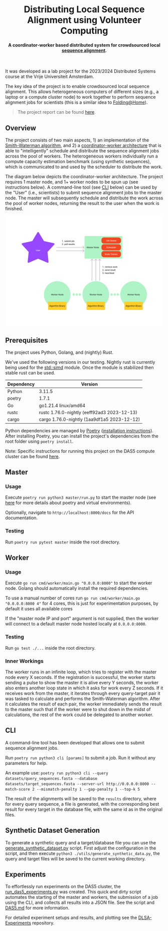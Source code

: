 <h1 align="center">
  <br>
  Distributing Local Sequence Alignment using Volunteer Computing
  <br>
</h1>
<h4 align="center">
  A coordinator-worker based distributed system for crowdsourced local <a href="https://en.wikipedia.org/wiki/Sequence_alignment">sequence alignment</a>.
</h4>
<br>

It was developed as a lab project for the 2023/2024 Distributed Systems course at the Vrije Universiteit Amsterdam.

The key idea of the project is to enable crowdsourced local sequence alignment. This allows heterogeneous computers of different sizes (e.g., a laptop or a compute cluster node) to work together to perform sequence alignment jobs for scientists (this is a similar idea to [Folding@Home](https://en.wikipedia.org/wiki/Folding@home)).

> The project report can be found [here](./Report.pdf).

## Overview

The project consists of two main aspects, 1) an implementation of the [Smith-Waterman algorithm](https://en.wikipedia.org/wiki/Smith%E2%80%93Waterman_algorithm), and 2) a [coordinator-worker architecture](<https://en.wikipedia.org/wiki/Master%E2%80%93slave_(technology)>) that is able to "intelligently" schedule and distribute the sequence alignment jobs across the pool of workers. The heterogeneous workers individually run a compute capacity estimation benchmark (using synthetic sequences), which is communicated to and used by the scheduler to distribute the work.

The diagram below depicts the coordinator-worker architecture. The project requires 1 master node, and 1+ worker nodes to be spun up (see instructions below). A command-line tool (see [CLI](#cli) below) can be used by the "User" (i.e., scientists) to submit sequence alignment jobs to the master node. The master will subsequently schedule and distribute the work across the pool of worker nodes, returning the result to the user when the work is finished.

![The Architecture](assets/aah_architecture_overview.png)

## Prerequisites

The project uses Python, Golang, and (nightly) Rust.

We've used the following versions in our testing. Nightly rust is currently being used for the [std::simd](https://doc.rust-lang.org/nightly/std/simd/index.html) module. Once the module is stabilized then stable rust can be used.

| Dependency | Version                                     |
| ---------- | ------------------------------------------- |
| Python     | 3.11.5                                      |
| poetry     | 1.7.1                                       |
| Go         | go1.21.4 linux/amd64                        |
| rustc      | rustc 1.76.0-nightly (eeff92ad3 2023-12-13) |
| cargo      | cargo 1.76.0-nightly (1aa9df1a5 2023-12-12) |

Python dependencies are managed by [Poetry](https://python-poetry.org/) ([installation instructions](https://python-poetry.org/docs/#installation)). After installing Poetry, you can install the project's dependencies from the root folder using `poetry install`.

Note: Specific instructions for running this project on the DAS5 compute cluster can be found [here](DAS5.md).

## Master

### Usage

Execute `poetry run python3 master/run.py` to start the master node (see [here](https://python-poetry.org/docs/basic-usage/#activating-the-virtual-environment) for more details about poetry and virtual environments).

Optionally, navigate to `http://localhost:8000/docs` for the API documentation.

### Testing

Run `poetry run pytest master` inside the root directory.

## Worker

### Usage

Execute `go run cmd/worker/main.go "0.0.0.0:8000"` to start the worker node. Golang should automatically install the required dependencies.

To use a manual number of cores run `go run cmd/worker/main.go "0.0.0.0:8000 4"` for 4 cores, this is just for experimentation purposes, by default it uses all available cores

If the "master node IP and port" argument is not supplied, then the worker will connect to a default master node hosted locally at `0.0.0.0:8000`.

### Testing

Run `go test ./...` inside the root directory.

### Inner Workings

The worker runs in an infinite loop, which tries to register with the master node every X seconds. If the registration is successful, the worker starts sending a pulse to show the master it is alive every Y seconds, the worker also enters another loop state in which it asks for work every Z seconds. If it receives work from the master, it iterates through every query-target pair it was tasked to calculate and performs the Smith-Waterman algorithm. After it calculates the result of each pair, the worker immediately sends the result to the master such that if the worker were to shut down in the midst of calculations, the rest of the work could be delegated to another worker.

## CLI

A command-line tool has been developed that allows one to submit sequence alignment jobs.

Run `poetry run python3 cli [params]` to submit a job. Run it without any parameters for help.

An example use: `poetry run python3 cli --query datasets/query_sequences.fasta --database datasets/target_sequences.fasta --server-url http://0.0.0.0:8000 --match-score 2 --mismatch-penalty 1 --gap-penalty 1 --top-k 5`

The result of the alignments will be saved to the `results` directory, where for every query sequence, a file is generated, with the corresponding best result for every target in the database file, with the same id as in the original files.

## Synthetic Dataset Generation

To generate a synthetic query and a target/database file you can use the [generate_synthetic_dataset.py](utils/generate_synthetic_data.py) script. First adjust the configuration in the script, and then execute `python3 ./utils/generate_synthetic_data.py`, the query and target files will be saved to the current working directory.

## Experiments

To effortlessly run experiments on the DAS5 cluster, the [run_das5_experiments.py](utils/run_das5_experiments.py) was created. This quick and dirty script automates the starting of the master and workers, the submission of a job using the CLI, and collects all results into a JSON file. See the script and [DAS5.md](DAS5.md) for more information.

For detailed experiment setups and results, and plotting see the [DLSA-Experiments](https://github.com/Noorts/DLSA-Experiments) repository.
